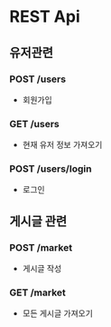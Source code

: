 # REST Api

## 유저관련

### POST /users
- 회원가입

### GET /users
- 현재 유저 정보 가져오기

### POST /users/login
- 로그인

## 게시글 관련

### POST /market
- 게시글 작성

### GET /market
- 모든 게시글 가져오기